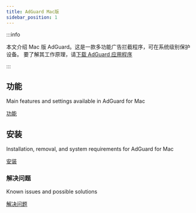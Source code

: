 ```yaml
---
title: AdGuard Mac版
sidebar_position: 1
---
```


:::info

本文介绍 Mac 版 AdGuard。这是一款多功能广告拦截程序，可在系统级别保护设备。 要了解其工作原理，请[下载 AdGuard 应用程序](https://agrd.io/download-kb-adblock)

:::

## 功能

Main features and settings available in AdGuard for Mac

[功能](/adguard-for-mac/features/features.md)

## 安装

Installation, removal, and system requirements for AdGuard for Mac

[安装](/adguard-for-mac/installation.md)

### 解决问题

Known issues and possible solutions

[解决问题](/adguard-for-mac/solving-problems/solving-problems.md)
